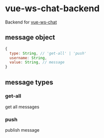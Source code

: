 # vue-ws-chat-backend

Backend for [vue-ws-chat](https://github.com/trosck/vue-ws-chat)

## message object 

```javascript
{
  type: String, // 'get-all' | 'push'
  username: String,
  value: String, // message
}
```

## message types

### get-all

get all messages

### push

publish message
